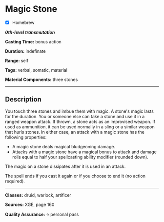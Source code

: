 # Magic Stone

- [x] Homebrew

***0th-level transmutation***

**Casting Time:** bonus action

**Duration:** indefinate

**Range:** self

**Tags:** verbal, somatic, material

**Material Components:** three stones

---

## Description
You touch three stones and imbue them with magic.
A stone's magic lasts for the duration.
You or someone else can take a stone and use it in a ranged weapon attack.
If thrown, a stone acts as an improvised weapon.
If used as ammunition, it can be used normally in a sling or a similar weapon that hurls stones.
In either case, an attack with a magic stone has the following properties:
- A magic stone deals magical bludgeoning damage.
- Attacks with a magic stone have a magical bonus to attack and damage rolls equal to half your spellcasting ability modifier (rounded down).

The magic on a stone dissipates after it is used in an attack.

The spell ends if you cast it again or if you choose to end it (no action required).

---

**Classes:** druid, warlock, artificer

**Sources:** XGE, page 160

**Quality Assurance:** :star: personal pass

